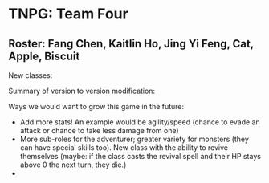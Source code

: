 # TNPG: Team Four

## Roster: Fang Chen, Kaitlin Ho, Jing Yi Feng, Cat, Apple, Biscuit

New classes:


Summary of version to version modification:


Ways we would want to grow this game in the future:
- Add more stats! An example would be agility/speed (chance to evade an attack or chance to take less damage from one)
- More sub-roles for the adventurer; greater variety for monsters (they can have special skills too). New class with the ability to revive themselves (maybe: if the class casts the revival spell and their HP stays above 0 the next turn, they die.)
- 
